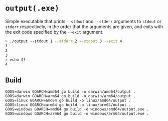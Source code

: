 # `output(.exe)`

Simple executable that prints `--stdout` and `--stderr` arguments to `stdout` or `stderr` respectively, in the order that the arguments are given, and exits with the exit code specified by the `--exit` argument.

```bash
> ./output --stdout 1 --stderr 2 --stdout 3 --exit 4
1
2
3
> echo $?
4
```

## Build

```
GOOS=darwin GOARCH=amd64 go build -o darwin/amd64/output .
GOOS=darwin GOARCH=arm64 go build -o darwin/arm64/output .
GOOS=linux GOARCH=amd64 go build -o linux/amd64/output .
GOOS=linux GOARCH=arm64 go build -o linux/arm64/output .
GOOS=windows GOARCH=amd64 go build -o windows/amd64/output.exe .
GOOS=windows GOARCH=arm64 go build -o windows/arm64/output.exe .
```